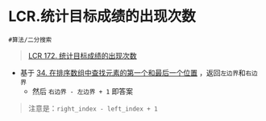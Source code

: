
# LCR.统计目标成绩的出现次数


`#算法/二分搜索`


> [LCR 172. 统计目标成绩的出现次数](https://leetcode.cn/problems/zai-pai-xu-shu-zu-zhong-cha-zhao-shu-zi-lcof/)


- 基于 [34. 在排序数组中查找元素的第一个和最后一个位置](/post/GtInKqrA.html) ，返回`左边界`和`右边界`
	- 然后 `右边界 - 左边界 + 1` 即答案

>  注意是：`right_index - left_index + 1`



